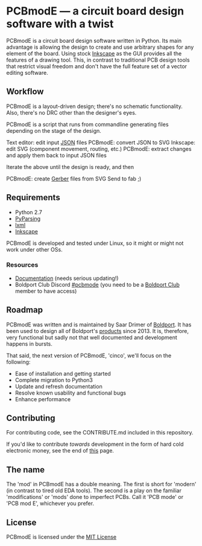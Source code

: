 # PCBmodE — a circuit board design software with a twist

PCBmodE is a circuit board design software written in Python. Its main advantage is allowing the design to create and use arbitrary shapes for any element of the board. Using stock [Inkscape](http://inkscape.org) as the GUI provides all the features of a drawing tool. This, in contrast to traditional PCB design tools that restrict visual freedom and don't have the full feature set of a vector editing software.

## Workflow

PCBmodE is a layout-driven design; there's no schematic functionality. Also, there's no DRC other than the designer's eyes.

PCBmodE is a script that runs from commandline generating files depending on the stage of the design.

Text editor: edit input [JSON](http://en.wikipedia.org/wiki/JSON) files
PCBmodE: convert JSON to SVG
Inkscape: edit SVG (component movement, routing, etc.)
PCBmodE: extract changes and apply them back to input JSON files

Iterate the above until the design is ready, and then

PCBmodE: create [Gerber](http://en.wikipedia.org/wiki/Gerber_format) files from SVG
Send to fab ;)

## Requirements

* Python 2.7
* [PyParsing](http://pyparsing.wikispaces.com/)
* [lxml](http://lxml.de/)
* [Inkscape](http://inkscape.org)

PCBmodE is developed and tested under Linux, so it might or might not work under other OSs.

### Resources
* [Documentation](http://pcbmode.readthedocs.org) (needs serious updating!)
* Boldport Club Discord [#pcbmode](https://discordapp.com/channels/422844882315640832/422881024796786708) (you need to be a [Boldport Club](https://boldport.com/club) member to have access)

## Roadmap

PCBmodE was written and is maintained by Saar Drimer of [Boldport](https://boldport.com). It has been used to design all of Boldport's [products](https://boldport.com/shop) since 2013. It is, therefore, very functional but sadly not that well documented and development happens in bursts.

That said, the next version of PCBmodE, 'cinco', we'll focus on the following:
* Ease of installation and getting started
* Complete migration to Python3
* Update and refresh documentation
* Resolve known usability and functional bugs
* Enhance performance

## Contributing

For contributing code, see the CONTRIBUTE.md included in this repository.

If you'd like to contribute _towards_ development in the form of hard cold electronic money, see the end of [this](https://boldport.com/pcbmode) page.

## The name
The 'mod' in PCBmodE has a double meaning. The first is short for 'modern' (in contrast to tired old EDA tools). The second is a play on the familiar 'modifications' or 'mods' done to imperfect PCBs. Call it 'PCB mode' or 'PCB mod E', whichever you prefer. 

## License
PCBmodE is licensed under the [MIT License](http://opensource.org/licenses/MIT)
